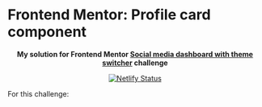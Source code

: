 # Frontend Mentor: Profile card component

<p align="center"><strong align="center">My solution for Frontend Mentor <a href="https://www.frontendmentor.io/challenges/social-media-dashboard-with-theme-switcher-6oY8ozp_H">Social media dashboard with theme switcher</a> challenge</strong></p>

<p align="center">
  <a href="https://app.netlify.com/sites/p1t1ch-fm-social-media-dashboard/deploys">
    <img
      src="https://api.netlify.com/api/v1/badges/6aa53696-e443-4079-8ac9-8fdb61d1a370/deploy-status"
      alt="Netlify Status"
    />
  </a>
</p>

For this challenge:
